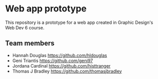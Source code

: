 # Web app prototype

This repository is a prototype for a web app created in Graphic Design's Web Dev 6 course.

## Team members

- Hannah Douglas <https://github.com/hldouglas>
- Geni Triantis <https://github.com/geni97>
- Jordana Cardinal <https://github.com/histtranger>
- Thomas J Bradley <https://github.com/thomasjbradley>
